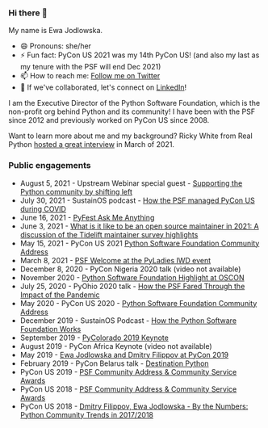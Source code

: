 ### Hi there 👋

My name is Ewa Jodlowska.
- 😄 Pronouns: she/her
- ⚡ Fun fact: PyCon US 2021 was my 14th PyCon US! (and also my last as my tenure with the PSF will end Dec 2021)
- 📫 How to reach me: [Follow me on Twitter](https://twitter.com/ewa_jodlowska)
- 💼 If we've collaborated, let's connect on [LinkedIn](https://www.linkedin.com/in/ewa-jodlowska-39810611/)!

I am the Executive Director of the Python Software Foundation, which is the non-profit org behind Python and its community! I have been with the PSF since 2012 and previously worked on PyCon US since 2008. 

Want to learn more about me and my background? Ricky White from Real Python [hosted a great interview](https://realpython.com/interview-ewa-jodlowska/) in March of 2021.

### Public engagements 
* August 5, 2021 - Upstream Webinar special guest - [Supporting the Python community by shifting left](https://upstream.live/webinar/supporting-the-python-community-by-shifting-left/on-demand/thank-you)
* July 30, 2021 - SustainOS podcast - [How the PSF managed PyCon US during COVID](https://podcast.sustainoss.org/87)
* June 16, 2021 - [PyFest Ask Me Anything](https://www.youtube.com/watch?v=5OHgokPIzi4) 
* June 3, 2021 - [What is it like to be an open source maintainer in 2021: A discussion of the Tidelift maintainer survey highlights
](https://explore.tidelift.com/upstream/main/session-survey-panel)
* May 15, 2021 - PyCon US 2021 [Python Software Foundation Community Address](https://www.youtube.com/watch?v=-BM7Tj_PMek)
* March 8, 2021 - [PSF Welcome at the PyLadies IWD event](https://www.youtube.com/watch?v=REk9H0SEVxk)
* December 8, 2020 - PyCon Nigeria 2020 talk (video not available)
* November 2020 - [Python Software Foundation Highlight at OSCON](https://www.oreilly.com/library/view/oscon-open-source/0636920458838/video329971.html)
* July 25, 2020 - PyOhio 2020 talk - [How the PSF Fared Through the Impact of the Pandemic](https://www.youtube.com/watch?v=XbKSsP84gQk)
* May 2020 - PyCon US 2020 - [Python Software Foundation Community Address](https://www.youtube.com/watch?v=a05o1fV90jc)
* December 2019 - SustainOS Podcast - [How the Python Software Foundation Works](https://podcast.sustainoss.org/18)
* September 2019 - [PyColorado 2019 Keynote](https://www.youtube.com/watch?v=J-B_kthDhCU)
* August 2019 - PyCon Africa Keynote (video not available)
* May 2019 - [Ewa Jodlowska and Dmitry Filippov at PyCon 2019](https://www.youtube.com/watch?v=Des4oj8fTwY)
* February 2019 - PyCon Belarus talk - [Destination Python](https://www.youtube.com/watch?v=1YEbIf444Kc)
* PyCon US 2019 - [PSF Community Address & Community Service Awards](https://youtu.be/P4IfFLAX9hY?t=93)
* PyCon US 2018 - [PSF Community Address & Community Service Awards](https://www.youtube.com/watch?v=79AIzbjLzdk)
* PyCon US 2018 - [Dmitry Filippov, Ewa Jodlowska - By the Numbers: Python Community Trends in 2017/2018](https://www.youtube.com/watch?v=xEE4X-9RROM)



<!--
**ejodlowska/ejodlowska** is a ✨ _special_ ✨ repository because its `README.md` (this file) appears on your GitHub profile.

Here are some ideas to get you started:

- 🔭 I’m currently working on ...
- 🌱 I’m currently learning ...
- 👯 I’m looking to collaborate on ...
- 🤔 I’m looking for help with ...
- 💬 Ask me about ...
- 📫 How to reach me: ...
- 😄 Pronouns: ...
- ⚡ Fun fact: ...
-->
